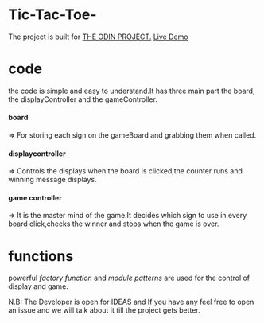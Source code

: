 # Tic-Tac-Toe-
The project is built for <a href="https://www.theodinproject.com/lessons/node-path-javascript-tic-tac-toe" target="_blank"> THE ODIN PROJECT.</a> 
<a href = "https://surapheil.github.io/Tic-Tac-Toe-/" target ="_blank">Live Demo</a>

# code
the code is simple and easy to understand.It has three main part the board,
the displayController and the gameController.
 <h4>board</h4> => For storing each sign on the gameBoard and grabbing them when called.

 <h4>displaycontroller</h4> => Controls the displays when the board is clicked,the 
 counter runs and winning message displays.

 <h4>game controller</h4> => It is the master mind of the game.It decides which sign to use
 in every board click,checks the winner and stops when the game is over.

# functions
powerful <em>factory function </em> and <em> module patterns </em> are used for the 
control of display and game.

N.B: The Developer is open for IDEAS and  If you have any feel free to open an issue
and we will talk about it till the project gets better.   